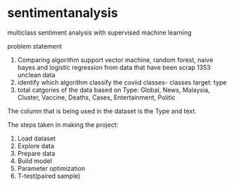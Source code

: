 # sentimentanalysis
multiclass sentiment analysis with supervised machine learning

problem statement 
1. Comparing algorithm support vector machine, random forest, naive bayes and logistic regression from data that have been scrap 1353 unclean data 
2. identify which algorithm classify the coviid classes- classes target: type 
3. total catgories of the data based on Type: Global, News, Malaysia, Cluster, Vaccine, Deaths, Cases, Entertainment, Politic

The column that is being used in the dataset is the Type and text.

The steps taken in making the project:
1. Load dataset 
2. Explore data
3. Prepare data
4. Build model
5. Parameter optimization
6. T-test(paired sample)
